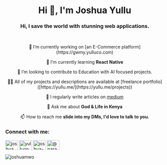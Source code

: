 <h1 align="center">Hi 👋, I'm Joshua Yullu</h1>
<h3 align="center">Hi, I save the world with stunning web applications.</h3>

<br>

<p align="center">🔭 I’m currently working on [an E-Commerce platform](https://gwmy.yulluco.com) </p>

<p align="center">🌱 I’m currently learning <b>React Native</b></p>

<p align="center">👯 I’m looking to contribute to Education with AI focused projects.</p>

<p align="center">👨‍💻 All of my projects and descriptions are available at [freelance portfolio]([https://yullu.me/](https://yullu.me/projects))</p>

<p align="center">📝 I regularly write articles on <a href="https://medium.com/@yulluone">medium</a></p>

<p align="center">💬 Ask me about <b>God & Life in Kenya</b> </p>

<p align="center">📫 How to reach me <b>slide into my DMs, I'd love to talk to you.</b></p>

  
  

<h3 align="left">Connect with me:</h3>
<p align="left">
<a href="https://dev.to/joshuamwo" target="blank"><img align="center" src="https://raw.githubusercontent.com/rahuldkjain/github-profile-readme-generator/master/src/images/icons/Social/devto.svg" alt="joshuamwo" height="30" width="40" /></a>
<a href="https://twitter.com/yulluone" target="blank"><img align="center" src="https://raw.githubusercontent.com/rahuldkjain/github-profile-readme-generator/master/src/images/icons/Social/twitter.svg" alt="yulluone" height="30" width="40" /></a>
<a href="https://linkedin.com/in/joshua-yullu-068042192" target="blank"><img align="center" src="https://raw.githubusercontent.com/rahuldkjain/github-profile-readme-generator/master/src/images/icons/Social/linked-in-alt.svg" alt="joshua-yullu-068042192" height="30" width="40" /></a>
<a href="https://medium.com/@paranoiddroid" target="blank"><img align="center" src="https://raw.githubusercontent.com/rahuldkjain/github-profile-readme-generator/master/src/images/icons/Social/medium.svg" alt="@paranoiddroid" height="30" width="40" /></a>
</p>

<p><img align="center" src="https://github-readme-stats.vercel.app/api/top-langs?username=joshuamwo&show_icons=true&locale=en&layout=compact" alt="joshuamwo" /></p>
